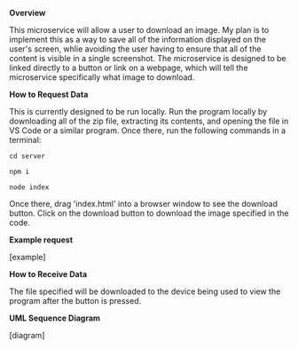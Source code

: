 **Overview**

This microservice will allow a user to download an image. My plan is to implement this as a way to save all of the information displayed on the user's screen, whlie avoiding the user having to ensure that all of the content is visible in a single screenshot. The microservice is designed to be linked directly to a button or link on a webpage, which will tell the microservice specifically what image to download.

**How to Request Data**

This is currently designed to be run locally. Run the program locally by downloading all of the zip file, extracting its contents, and opening the file in VS Code or a similar program. Once there, run the following commands in a terminal:
```
cd server
```
```
npm i
```
```
node index
```

Once there, drag 'index.html' into a browser window to see the download button. Click on the download button to download the image specified in the code.


**Example request**

[example]

**How to Receive Data**

The file specified will be downloaded to the device being used to view the program after the button is pressed.

**UML Sequence Diagram**

[diagram]
